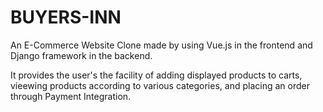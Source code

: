 # BUYERS-INN
An E-Commerce Website Clone made by using Vue.js in the frontend and Django framework in the backend.

It provides the user's the facility of adding displayed products to carts, vieewing products according to various categories, and placing an order through Payment Integration.
